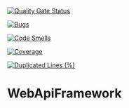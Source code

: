 [![Quality Gate Status](https://sonarcloud.io/api/project_badges/measure?project=Uniandes-MISO_WebApi-Framework&metric=alert_status)](https://sonarcloud.io/summary/new_code?id=Uniandes-MISO_WebApi-Framework)

[![Bugs](https://sonarcloud.io/api/project_badges/measure?project=Uniandes-MISO_WebApi-Framework&metric=bugs)](https://sonarcloud.io/summary/new_code?id=Uniandes-MISO_WebApi-Framework)

[![Code Smells](https://sonarcloud.io/api/project_badges/measure?project=Uniandes-MISO_WebApi-Framework&metric=code_smells)](https://sonarcloud.io/summary/new_code?id=Uniandes-MISO_WebApi-Framework)

[![Coverage](https://sonarcloud.io/api/project_badges/measure?project=Uniandes-MISO_WebApi-Framework&metric=coverage)](https://sonarcloud.io/summary/new_code?id=Uniandes-MISO_WebApi-Framework)

[![Duplicated Lines (%)](https://sonarcloud.io/api/project_badges/measure?project=Uniandes-MISO_WebApi-Framework&metric=duplicated_lines_density)](https://sonarcloud.io/summary/new_code?id=Uniandes-MISO_WebApi-Framework)

# WebApiFramework
